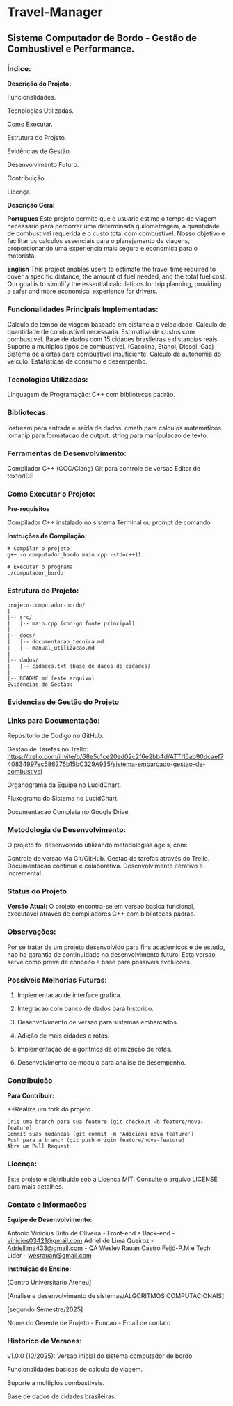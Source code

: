 # Travel-Manager



## **Sistema Computador de Bordo - Gestão de Combustivel e Performance.**





### **Índice:**





 **Descrição do Projeto:**

   Funcionalidades.
   
   Tecnologias Utilizadas.
   
   Como Executar.
   
   Estrutura do Projeto.
   
   Evidências de Gestão.
   
   Desenvolvimento Futuro.

   Contribuição.
   
   Licença.







**Descrição Geral**

**Portugues**
Este projeto permite que o usuario estime o tempo de viagem necessario para percorrer uma determinada quilometragem, a quantidade de combustivel requerida e o custo total com combustivel.
Nosso objetivo e facilitar os calculos essenciais para o planejamento de viagens, proporcionando uma experiencia mais segura e economica para o motorista.



**English**
This project enables users to estimate the travel time required to cover a specific distance, the amount of fuel needed, and the total fuel cost.
Our goal is to simplify the essential calculations for trip planning, providing a safer and more economical experience for drivers.




### **Funcionalidades Principais Implementadas:**

  Calculo de tempo de viagem baseado em distancia e velocidade.
  Calculo de quantidade de combustivel necessaria.
  Estimativa de custos com combustivel.
  Base de dados com 15 cidades brasileiras e distancias reais.
  Suporte a multiplos tipos de combustivel. (Gasolina, Etanol, Diesel, Gás)
  Sistema de alertas para combustivel insuficiente.
  Calculo de autonomia do veiculo.
  Estatisticas de consumo e desempenho.





### **Tecnologias Utilizadas:**

Linguagem de Programação:
C++ com bibliotecas padrão.




### **Bibliotecas:**

  iostream para entrada e saida de dados.
  cmath para calculos matematicos.
  iomanip para formatacao de output.
  string para manipulacao de texto.

### **Ferramentas de Desenvolvimento:**

  Compilador C++ (GCC/Clang)
  Git para controle de versao
  Editor de texto/IDE

### **Como Executar o Projeto:**

 **Pre-requisitos**
 
   Compilador C++ instalado no sistema
   Terminal ou prompt de comando

**Instruções de Compilação:**
 
    # Compilar o projeto
    g++ -o computador_bordo main.cpp -std=c++11

    # Executar o programa
    ./computador_bordo


### **Estrutura do Projeto:**

    projeto-computador-bordo/
    |
    |-- src/
    |   |-- main.cpp (codigo fonte principal)
    |
    |-- docs/
    |   |-- documentacao_tecnica.md
    |   |-- manual_utilizacao.md
    |
    |-- dados/
    |   |-- cidades.txt (base de dados de cidades)
    |
    |-- README.md (este arquivo)
    Evidências de Gestão:


### **Evidencias de Gestão do Projeto**

### **Links para Documentação:**
 
  Repositorio de Codigo no GitHub.
  
  Gestao de Tarefas no Trello: https://trello.com/invite/b/68e5c1ce20ed02c2f6e2bb4d/ATTI15ab90dcaef740834997ec586276b15bC329A935/sistema-embarcado-gestao-de-combustivel
  
  Organograma da Equipe no LucidChart.

  Fluxograma do Sistema no LucidChart.
  
  Documentacao Completa no Google Drive.



### **Metodologia de Desenvolvimento:**

 O projeto foi desenvolvido utilizando metodologias ageis, com: 
 
  Controle de versao via Git/GitHub.
  Gestao de tarefas através do Trello.
  Documentacao continua e colaborativa.
  Desenvolvimento iterativo e incremental.


### **Status do Projeto**

  **Versão Atual:**
  O projeto encontra-se em versao basica funcional, executavel através de compiladores C++ com bibliotecas padrao.


###  **Observações:**

   Por se tratar de um projeto desenvolvido para fins academicos e de estudo, nao ha garantia de continuidade no desenvolvimento futuro. Esta versao serve como prova de conceito e base para possiveis evolucoes.
   

###   **Possiveis Melhorias Futuras:**

   1. Implementacao de interface grafica.
   
   2. Integracao com banco de dados para historico.
   
   3. Desenvolvimento de versao para sistemas embarcados.
   
   4. Adição de mais cidades e rotas.
   
   5. Implementação de algoritmos de otimização de rotas.
   
   6. Desenvolvimento de modulo para analise de desempenho.



### **Contribuição**

 **Para Contribuir:**
  
  **Realize um fork do projeto

    Crie uma branch para sua feature (git checkout -b feature/nova-feature)
    Commit suas mudancas (git commit -m 'Adiciona nova feature')
    Push para a branch (git push origin feature/nova-feature)
    Abra um Pull Request
  

### **Licença:**

Este projeto e distribuido sob a Licenca MIT. Consulte o arquivo LICENSE para mais detalhes.

### **Contato e Informações**

  **Equipe de Desenvolvimento:**
  
   Antonio Vinicius Brito de Oliveira - Front-end e Back-end - vinicios03421@gmail.com
   Adriel de Lima Queiroz - Adriellima433@gmail.com - QA
   Wesley Rauan Castro Feijó-P.M e Tech Lider - wesrauan@gmail.com 

  **Instituição de Ensino:**

   [Centro Universitário Ateneu]
   
   [Analise e desenvolvimento de sistemas/ALGORITMOS COMPUTACIONAIS]
   
   [segundo Semestre/2025]
  
   Nome do Gerente de Projeto - Funcao - Email de contato
  
###  **Historico de Versoes:**
  
 v1.0.0 (10/2025): Versao inicial do sistema computador de bordo
 
 Funcionalidades basicas de calculo de viagem.
 
 Suporte a multiplos combustiveis.
 
 Base de dados de cidades brasileiras.

